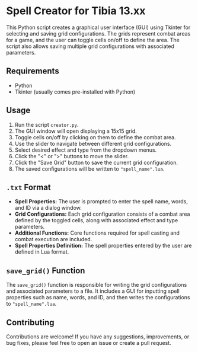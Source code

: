 # Spell Creator for Tibia 13.xx

This Python script creates a graphical user interface (GUI) using Tkinter for selecting and saving grid configurations. The grids represent combat areas for a game, and the user can toggle cells on/off to define the area. The script also allows saving multiple grid configurations with associated parameters.

## Requirements
- Python
- Tkinter (usually comes pre-installed with Python)

## Usage

1. Run the script `creator.py`.
2. The GUI window will open displaying a 15x15 grid.
3. Toggle cells on/off by clicking on them to define the combat area.
4. Use the slider to navigate between different grid configurations.
5. Select desired effect and type from the dropdown menus.
6. Click the "<" or ">" buttons to move the slider.
7. Click the "Save Grid" button to save the current grid configuration.
8. The saved configurations will be written to `"spell_name".lua`.

## `.txt` Format

- **Spell Properties:** The user is prompted to enter the spell name, words, and ID via a dialog window.
- **Grid Configurations:** Each grid configuration consists of a combat area defined by the toggled cells, along with associated effect and type parameters.
- **Additional Functions:** Core functions required for spell casting and combat execution are included.
- **Spell Properties Definition:** The spell properties entered by the user are defined in Lua format.

## `save_grid()` Function

The `save_grid()` function is responsible for writing the grid configurations and associated parameters to a file. It includes a GUI for inputting spell properties such as name, words, and ID, and then writes the configurations to `"spell_name".lua`.

## Contributing

Contributions are welcome! If you have any suggestions, improvements, or bug fixes, please feel free to open an issue or create a pull request.
